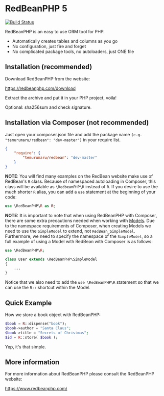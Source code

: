 RedBeanPHP 5
============

[![Build Status](https://travis-ci.org/gabordemooij/redbean.svg?branch=master)](https://travis-ci.org/gabordemooij/redbean)

RedBeanPHP is an easy to use ORM tool for PHP.

* Automatically creates tables and columns as you go
* No configuration, just fire and forget
* No complicated package tools, no autoloaders, just ONE file

Installation (recommended)
---------------------------

Download RedBeanPHP from the website:

https://redbeanphp.com/download

Extract the archive and put it in your PHP project, voila!

Optional: sha256sum and check signature.


Installation via Composer (not recommended)
-----------------------------------------

Just open your composer.json file and add the package name ```(e.g. "temurumaru/redbean": "dev-master")``` in your require list.

```json
{
    "require": {
        "temurumaru/redbean": "dev-master"
    }
}
```

**NOTE**: 
You will find many examples on the RedBean website make use of RedBean's `R` class. Because of namespaced autoloading in Composer, this class will be available as `\RedbeanPHP\R` instead of `R`. If you desire to use the much shorter `R` alias, you can add a `use` statement at the beginning of your code:

```php
use \RedBeanPHP\R as R;
```
**NOTE:**
It is important to note that when using RedBeanPHP with Composer, there are some extra precautions needed when working with [Models](https://redbeanphp.com/index.php?p=/models). Due to the namespace requirements of Composer, when creating Models we need to use the `SimpleModel` to extend, not `RedBean_SimpleModel`. Furthermore, we need to specify the namespace of the `SimpleModel`, so a full example of using a Model with RedBean with Composer is as follows:

```php
use \RedBeanPHP\R;

class User extends \RedBeanPHP\SimpleModel
{
    ...
}
```
Notice that we also need to add the `use \RedBeanPHP\R` statement so that we can use the `R::` shortcut within the Model.


Quick Example
-------------

How we store a book object with RedBeanPHP:
```php
$book = R::dispense("book");
$book->author = "Santa Claus";
$book->title = "Secrets of Christmas";
$id = R::store( $book );
```

Yep, it's that simple.


More information
----------------

For more information about RedBeanPHP please consult
the RedBeanPHP website:

https://www.redbeanphp.com/
